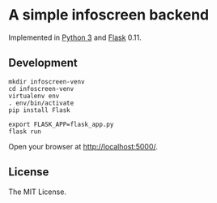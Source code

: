 # A simple infoscreen backend

Implemented in [Python 3](https://www.python.org/) and [Flask](http://flask.pocoo.org/) 0.11.

## Development

```
mkdir infoscreen-venv
cd infoscreen-venv
virtualenv env
. env/bin/activate
pip install Flask

export FLASK_APP=flask_app.py
flask run
```

Open your browser at [http://localhost:5000/](http://localhost:5000/).

## License

The MIT License.
